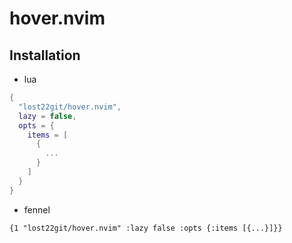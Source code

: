 # hover.nvim

## Installation

- lua

```lua
{
  "lost22git/hover.nvim",
  lazy = false,
  opts = {
    items = [
      {
        ...   
      }
    ]
  }
}
```

- fennel

```fennel
{1 "lost22git/hover.nvim" :lazy false :opts {:items [{...}]}}
```
